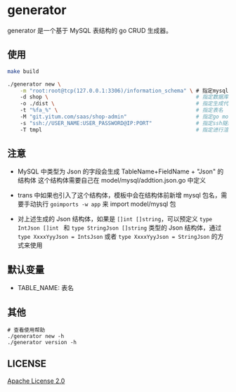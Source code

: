 # generator

generator 是一个基于 MySQL 表结构的 go CRUD 生成器。

## 使用

```bash
make build

./generator new \
    -m "root:root@tcp(127.0.0.1:3306)/information_schema" \ # 指定mysql地址
    -d shop \                                               # 指定数据库
    -o ./dist \                                             # 指定生成代码输出目录
    -t "%fa_%" \                                            # 指定表名
    -M "git.yitum.com/saas/shop-admin"                      # 指定go modules
    -s "ssh://USER_NAME:USER_PASSWORD@IP:PORT"              # 指定ssh隧道
    -T tmpl                                                 # 指定进行渲染的模板目录
```

## 注意

- MySQL 中类型为 Json 的字段会生成 TableName+FieldName + "Json" 的结构体
这个结构体需要自己在 model/mysql/addtion.json.go 中定义

- trans 中如果也引入了这个结构体，模板中会在结构体前新增 mysql 包名，需要手动执行
``goimports -w app`` 来 import model/mysql 包

- 对上述生成的 Json 结构体，如果是 ``[]int []string``，可以预定义 ``type IntJson []int `` 和 ``type StringJson []string`` 类型的 Json 结构体，通过 ``type XxxxYyyJson = IntsJson`` 
或者 ``type XxxxYyyJson = StringJson`` 的方式来使用

## 默认变量

- TABLE_NAME: 表名

## 其他

```golang
# 查看使用帮助
./generator new -h
./generator version -h
```

## LICENSE

[Apache License 2.0](./LICENSE)
